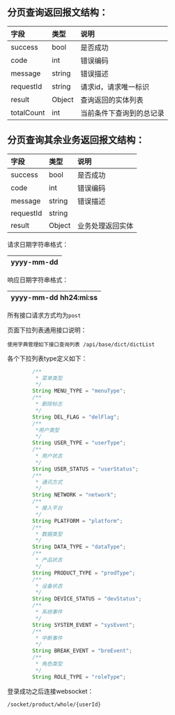 ## 分页查询返回报文结构：

| 字段 | 类型 | 说明 |
| :--- | :--- | :--- |
| success | bool | 是否成功 |
| code | int | 错误编码 |
| message | string | 错误描述 |
| requestId | string | 请求id，请求唯一标识 |
| result | Object | 查询返回的实体列表 |
| totalCount | int | 当前条件下查询到的总记录 |

## 分页查询其余业务返回报文结构：

| 字段 | 类型 | 说明 |
| :--- | :--- | :--- |
| success | bool | 是否成功 |
| code | int | 错误编码 |
| message | string | 错误描述 |
| requestId | string |  |
| result | Object | 业务处理返回实体 |

请求日期字符串格式：

| yyyy-mm-dd |
| :--- |


响应日期字符串格式：

| yyyy-mm-dd hh24:mi:ss |
| :--- |


所有接口请求方式均为`post`

页面下拉列表通用接口说明：

`使用字典管理如下接口查询列表 /api/base/dict/dictList`

各个下拉列表type定义如下：

```java
        /**
         * 菜单类型
         */
        String MENU_TYPE = "menuType";
        /**
         * 删除标志
         */
        String DEL_FLAG = "delFlag";
        /**
         *用户类型
         */
        String USER_TYPE = "userType";
        /**
         * 用户状态
         */
        String USER_STATUS = "userStatus";
        /**
         * 通讯方式
         */
        String NETWORK = "network";
        /**
         * 接入平台
         */
        String PLATFORM = "platform";
        /**
         * 数据类型
         */
        String DATA_TYPE = "dataType";
        /**
         * 产品状态
         */
        String PRODUCT_TYPE = "prodType";
        /**
         * 设备状态
         */
        String DEVICE_STATUS = "devStatus";
        /**
         * 系统事件
         */
        String SYSTEM_EVENT = "sysEvent";
        /**
         * 中断事件
         */
        String BREAK_EVENT = "breEvent";
        /**
         * 角色类型
         */
        String ROLE_TYPE = "roleType";
```

登录成功之后连接websocket：

```
/socket/product/whole/{userId}
```



